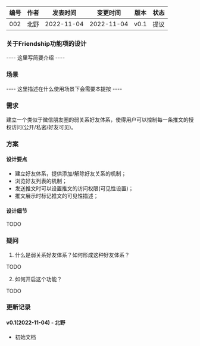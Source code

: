 | 编号 | 作者 | 发表时间 | 变更时间 | 版本 | 状态 |
| ----- | ----- | ----- | ----- | ----- | ----- |
| 002| 北野 | 2022-11-04 | 2022-11-04 | v0.1 | 提议 |

### 关于Friendship功能项的设计
 ---- 这里写简要介绍 ----

### 场景

 ---- 这里描述在什么使用场景下会需要本提按 ----

### 需求

建立一个类似于微信朋友圈的弱关系好友体系，使得用户可以控制每一条推文的授权访问(公开/私密/好友可见)。
 
### 方案

#### 设计要点
* 建立好友体系，提供添加/解除好友关系的机制；
* 浏览好友列表的机制；
* 发送推文时可以设置推文的访问权限(可见性设置)；
* 推文展示时标记推文的可见性描述；

#### 设计细节 

TODO  

### 疑问

1. 什么是弱关系好友体系？如何形成这种好友体系？    

TODO

2. 如何开启这个功能？   

TODO

### 更新记录
#### v0.1(2022-11-04) - 北野
* 初始文档